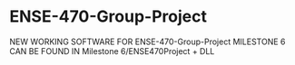# ENSE-470-Group-Project

NEW WORKING SOFTWARE FOR ENSE-470-Group-Project MILESTONE 6 CAN BE FOUND IN Milestone 6/ENSE470Project + DLL
